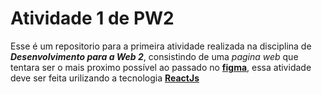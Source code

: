 # Atividade 1 de PW2

Esse é um repositorio para a primeira atividade realizada na disciplina de ***Desenvolvimento para a Web 2***, consistindo de uma *pagina web* que tentara ser o mais proximo possível ao passado no [**figma**](https://www.figma.com/file/ubol4dW20HkZ8CfSUB3UYr/PW2-desafio-fundamentos-do-React?type=design&node-id=0-1&mode=design&t=dfIal5x1YND3B2FJ-0), essa atividade deve ser feita urilizando a tecnologia [**ReactJs**](https://pt-br.react.dev/)